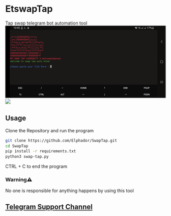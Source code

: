 # EtswapTap
Tap swap telegram bot automation tool 
![](image/Screenshot_20240510_104508_Termux.png)
![](image/example2.png)

## **Usage**
Clone the Repository and run the program 
```bash
git clone https://github.com/Elphador/SwapTap.git
cd SwapTap
pip install -r requirements.txt
python3 swap-tap.py
```
CTRL + C to end the program 

### Warning⚠️
No one is responsible for anything happens by using this tool 

## [Telegram Support Channel ](https://t.me/swaptapnews)
